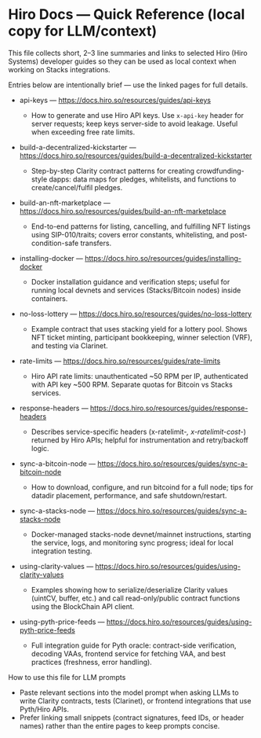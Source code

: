 # Hiro Docs — Quick Reference (local copy for LLM/context)

This file collects short, 2–3 line summaries and links to selected Hiro (Hiro Systems) developer guides so they can be used as local context when working on Stacks integrations.

Entries below are intentionally brief — use the linked pages for full details.

- api-keys — https://docs.hiro.so/resources/guides/api-keys
  - How to generate and use Hiro API keys. Use `x-api-key` header for server requests; keep keys server-side to avoid leakage. Useful when exceeding free rate limits.

- build-a-decentralized-kickstarter — https://docs.hiro.so/resources/guides/build-a-decentralized-kickstarter
  - Step-by-step Clarity contract patterns for creating crowdfunding-style dapps: data maps for pledges, whitelists, and functions to create/cancel/fulfil pledges.

- build-an-nft-marketplace — https://docs.hiro.so/resources/guides/build-an-nft-marketplace
  - End-to-end patterns for listing, cancelling, and fulfilling NFT listings using SIP-010/traits; covers error constants, whitelisting, and post-condition-safe transfers.

- installing-docker — https://docs.hiro.so/resources/guides/installing-docker
  - Docker installation guidance and verification steps; useful for running local devnets and services (Stacks/Bitcoin nodes) inside containers.

- no-loss-lottery — https://docs.hiro.so/resources/guides/no-loss-lottery
  - Example contract that uses stacking yield for a lottery pool. Shows NFT ticket minting, participant bookkeeping, winner selection (VRF), and testing via Clarinet.

- rate-limits — https://docs.hiro.so/resources/guides/rate-limits
  - Hiro API rate limits: unauthenticated ~50 RPM per IP, authenticated with API key ~500 RPM. Separate quotas for Bitcoin vs Stacks services.

- response-headers — https://docs.hiro.so/resources/guides/response-headers
  - Describes service-specific headers (x-ratelimit-*, x-ratelimit-cost-*) returned by Hiro APIs; helpful for instrumentation and retry/backoff logic.

- sync-a-bitcoin-node — https://docs.hiro.so/resources/guides/sync-a-bitcoin-node
  - How to download, configure, and run bitcoind for a full node; tips for datadir placement, performance, and safe shutdown/restart.

- sync-a-stacks-node — https://docs.hiro.so/resources/guides/sync-a-stacks-node
  - Docker-managed stacks-node devnet/mainnet instructions, starting the service, logs, and monitoring sync progress; ideal for local integration testing.

- using-clarity-values — https://docs.hiro.so/resources/guides/using-clarity-values
  - Examples showing how to serialize/deserialize Clarity values (uintCV, buffer, etc.) and call read-only/public contract functions using the BlockChain API client.

- using-pyth-price-feeds — https://docs.hiro.so/resources/guides/using-pyth-price-feeds
  - Full integration guide for Pyth oracle: contract-side verification, decoding VAAs, frontend service for fetching VAA, and best practices (freshness, error handling).


How to use this file for LLM prompts
- Paste relevant sections into the model prompt when asking LLMs to write Clarity contracts, tests (Clarinet), or frontend integrations that use Pyth/Hiro APIs.
- Prefer linking small snippets (contract signatures, feed IDs, or header names) rather than the entire pages to keep prompts concise.
